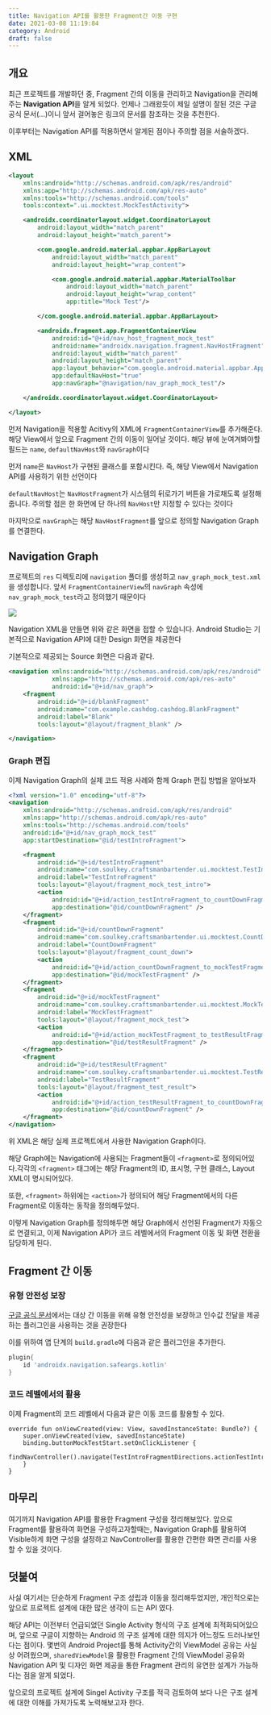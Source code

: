 ```yaml
---
title: Navigation API를 활용한 Fragment간 이동 구현
date: 2021-03-08 11:19:84
category: Android
draft: false
---
```


## 개요

최근 프로젝트를 개발하던 중, Fragment 간의 이동을 관리하고 Navigation을 관리해주는 **Navigation API**을 알게 되었다. 언제나 그래왔듯이 제일 설명이 잘된 것은 구글 공식 문서(...)이니 앞서 걸어놓은 링크의 문서를 참조하는 것을 추천한다.

이후부터는 Navigation API를 적용하면서 알게된 점이나 주의할 점을 서술하겠다.

## XML

```xml
<layout
    xmlns:android="http://schemas.android.com/apk/res/android"
    xmlns:app="http://schemas.android.com/apk/res-auto"
    xmlns:tools="http://schemas.android.com/tools"
    tools:context=".ui.mocktest.MockTestActivity">

    <androidx.coordinatorlayout.widget.CoordinatorLayout
        android:layout_width="match_parent"
        android:layout_height="match_parent">

        <com.google.android.material.appbar.AppBarLayout
            android:layout_width="match_parent"
            android:layout_height="wrap_content">

            <com.google.android.material.appbar.MaterialToolbar
                android:layout_width="match_parent"
                android:layout_height="wrap_content"
                app:title="Mock Test"/>

        </com.google.android.material.appbar.AppBarLayout>

        <androidx.fragment.app.FragmentContainerView
            android:id="@+id/nav_host_fragment_mock_test"
            android:name="androidx.navigation.fragment.NavHostFragment"
            android:layout_width="match_parent"
            android:layout_height="match_parent"
            app:layout_behavior="com.google.android.material.appbar.AppBarLayout$ScrollingViewBehavior"
            app:defaultNavHost="true"
            app:navGraph="@navigation/nav_graph_mock_test"/>

    </androidx.coordinatorlayout.widget.CoordinatorLayout>

</layout>
```

먼저 Navigation을 적용할 Acitivy의 XML에 `FragmentContainerView`를 추가해준다. 해당 View에서 앞으로 Fragment 간의 이동이 일어날 것이다. 해당 뷰에 눈여겨봐야할 필드는 `name`, `defaultNavHost`와 `navGraph`이다

먼저 `name`은 `NavHost`가 구현된 클래스를 포함시킨다. 즉, 해당 View에서 Navigation API를 사용하기 위한 선언이다

`defaultNavHost`는 `NavHostFragment`가 시스템의 뒤로가기 버튼을 가로채도록 설정해줍니다. 주의할 점은 한 화면에 단 하나의 `NavHost`만 지정할 수 있다는 것이다

마지막으로 `navGraph`는 해당 `NavHostFragment`를 앞으로 정의할 Navigation Graph를 연결한다.

## Navigation Graph

프로젝트의 `res` 디렉토리에 `navigation` 폴더를 생성하고 `nav_graph_mock_test.xml`을 생성합니다. 앞서 `FragmentContainerView`의 `navGraph` 속성에 `nav_graph_mock_test`라고 정의했기 때문이다

<img src="https://developer.android.com/images/topic/libraries/architecture/navigation-graph_2x-callouts.png?hl=ko">

Navigation XML을 만들면 위와 같은 화면을 접할 수 있습니다. Android Studio는 기본적으로 Navigation API에 대한 Design 화면을 제공한다

기본적으로 제공되는 Source 화면은 다음과 같다.

```xml
<navigation xmlns:android="http://schemas.android.com/apk/res/android"
            xmlns:app="http://schemas.android.com/apk/res-auto"
            android:id="@+id/nav_graph">
    <fragment
        android:id="@+id/blankFragment"
        android:name="com.example.cashdog.cashdog.BlankFragment"
        android:label="Blank"
        tools:layout="@layout/fragment_blank" />

</navigation>
```

### Graph 편집

이제 Navigation Graph의 실제 코드 적용 사례와 함께 Graph 편집 방법을 알아보자

```xml
<?xml version="1.0" encoding="utf-8"?>
<navigation
    xmlns:android="http://schemas.android.com/apk/res/android"
    xmlns:app="http://schemas.android.com/apk/res-auto"
    xmlns:tools="http://schemas.android.com/tools"
    android:id="@+id/nav_graph_mock_test"
    app:startDestination="@id/testIntroFragment">

    <fragment
        android:id="@+id/testIntroFragment"
        android:name="com.soulkey.craftsmanbartender.ui.mocktest.TestIntroFragment"
        android:label="TestIntroFragment"
        tools:layout="@layout/fragment_mock_test_intro">
        <action
            android:id="@+id/action_testIntroFragment_to_countDownFragment"
            app:destination="@id/countDownFragment" />
    </fragment>
    <fragment
        android:id="@+id/countDownFragment"
        android:name="com.soulkey.craftsmanbartender.ui.mocktest.CountDownFragment"
        android:label="CountDownFragment"
        tools:layout="@layout/fragment_count_down">
        <action
            android:id="@+id/action_countDownFragment_to_mockTestFragment"
            app:destination="@id/mockTestFragment" />
    </fragment>
    <fragment
        android:id="@+id/mockTestFragment"
        android:name="com.soulkey.craftsmanbartender.ui.mocktest.MockTestFragment"
        android:label="MockTestFragment"
        tools:layout="@layout/fragment_mock_test">
        <action
            android:id="@+id/action_mockTestFragment_to_testResultFragment"
            app:destination="@id/testResultFragment" />
    </fragment>
    <fragment
        android:id="@+id/testResultFragment"
        android:name="com.soulkey.craftsmanbartender.ui.mocktest.TestResultFragment"
        android:label="TestResultFragment"
        tools:layout="@layout/fragment_test_result">
        <action
            android:id="@+id/action_testResultFragment_to_countDownFragment"
            app:destination="@id/countDownFragment" />
    </fragment>
</navigation>
```
위 XML은 해당 실제 프로젝트에서 사용한 Navigation Graph이다. 

해당 Graph에는 Navigation에 사용되는 Fragment들이 `<fragment>`로 정의되어있다.각각의 `<fragment>` 태그에는 해당 Fragment의 ID, 표시명, 구현 클래스, Layout XML이 명시되어있다.

또한, `<fragment>` 하위에는 `<action>`가 정의되어 해당 Fragment에서의 다른 Fragment로 이동하는 동작을 정의해두었다.

이렇게 Navigation Graph를 정의해두면 해당 Graph에서 선언된 Fragment가 자동으로 연결되고, 이제 Navigation API가 코드 레벨에서의 Fragment 이동 및 화면 전환을 담당하게 된다.

## Fragment 간 이동

### 유형 안전성 보장

[구글 공식 문서](https://developer.android.com/guide/navigation/navigation-getting-started?hl=ko)에서는 대상 간 이동을 위해 유형 안전성을 보장하고 인수값 전달을 제공하는 플러그인을 사용하는 것을 권장한다

이를 위하여 앱 단계의 `build.gradle`에 다음과 같은 플러그인을 추가한다.
```gradle
plugin{
    id 'androidx.navigation.safeargs.kotlin'
}
```

### 코드 레벨에서의 활용

이제 Fragment의 코드 레벨에서 다음과 같은 이동 코드를 활용할 수 있다.

```
override fun onViewCreated(view: View, savedInstanceState: Bundle?) {
    super.onViewCreated(view, savedInstanceState)
    binding.buttonMockTestStart.setOnClickListener {
        findNavController().navigate(TestIntroFragmentDirections.actionTestIntroFragmentToCountDownFragment())
    }
}
```

## 마무리

여기까지 Navigation API를 활용한 Fragment 구성을 정리해보았다. 앞으로 Fragment를 활용하여 화면을 구성하고자할때는, Navigation Graph를 활용하여 Visible하게 화면 구성을 설정하고 NavController를 활용한 간편한 화면 관리를 사용할 수 있을 것이다.


## 덧붙여

사실 여기서는 단순하게 Fragment 구조 성립과 이동을 정리해두었지만, 개인적으로는 앞으로 프로젝트 설계에 대한 많은 생각이 드는 API 였다.

해당 API는 이전부터 언급되었던 Single Activity 형식의 구조 설계에 최적화되어있으며, 앞으로 구글이 지향하는 Android 의 구조 설계에 대한 의지가 어느정도 드러나보인다는 점이다.
몇번의 Android Project를 통해 Activity간의 ViewModel 공유는 사실상 어려웠으며, `sharedViewModel`을 활용한 Fragment 간의 ViewModel 공유와 Navigation API 및 디자인 화면 제공을 통한 Fragment 관리의 유연한 설계가 가능하다는 점을 알게 되었다. 

앞으로의 프로젝트 설계에 Singel Activity 구조를 적극 검토하여 보다 나은 구조 설계에 대한 이해를 가져가도록 노력해보고자 한다.